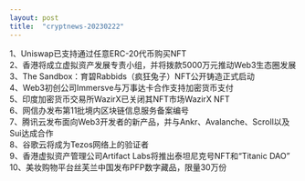 ```yaml
---
layout: post
title:  "cryptnews-20230222"
---
```

1、Uniswap已支持通过任意ERC-20代币购买NFT  
2、香港将成立虚拟资产发展专责小组，并将拨款5000万元推动Web3生态圈发展  
3、The Sandbox：育碧Rabbids（疯狂兔子）NFT公开铸造正式启动  
4、Web3初创公司Immersve与万事达卡合作支持加密货币支付  
5、印度加密货币交易所WazirX已关闭其NFT市场WazirX NFT  
6、网信办发布第11批境内区块链信息服务备案编号  
7、腾讯云发布面向Web3开发者的新产品，并与Ankr、Avalanche、Scroll以及Sui达成合作  
8、谷歌云将成为Tezos网络上的验证者  
9、香港虚拟资产管理公司Artifact Labs将推出泰坦尼克号NFT和“Titanic DAO”  
10、美妆购物平台丝芙兰中国发布PFP数字藏品，限量30万份  
